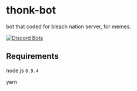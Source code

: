 # thonk-bot

bot that coded for bleach nation server, for memes.

[![Discord Bots](https://discordbots.org/api/widget/412516192406732811.svg)](https://discordbots.org/bot/412516192406732811)

## Requirements
node.js `8.9.4`

yarn

